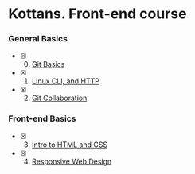 # Kottans. Front-end course

### General Basics
- [x] 0. [Git Basics](task_git_basics)
- [x] 1. [Linux CLI, and HTTP](task_linux_cli)
- [x] 2. [Git Collaboration](task_git_collaboration)
### Front-end Basics
- [x] 3. [Intro to HTML and CSS](task_html_css_intro)
- [x] 4. [Responsive Web Design](task_responsive_web_design)
